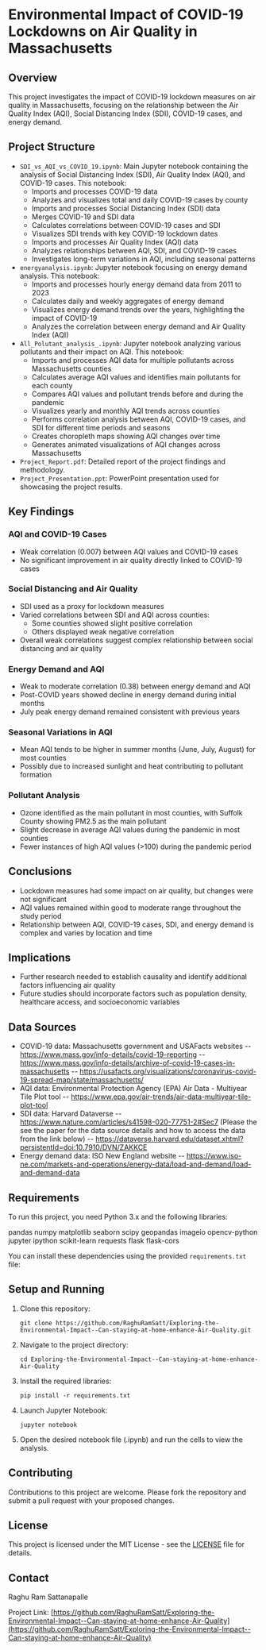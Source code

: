 # Environmental Impact of COVID-19 Lockdowns on Air Quality in Massachusetts

## Overview

This project investigates the impact of COVID-19 lockdown measures on air quality in Massachusetts, focusing on the relationship between the Air Quality Index (AQI), Social Distancing Index (SDI), COVID-19 cases, and energy demand.

## Project Structure

- `SDI_vs_AQI_vs_COVID_19.ipynb`: Main Jupyter notebook containing the analysis of Social Distancing Index (SDI), Air Quality Index (AQI), and COVID-19 cases. This notebook:
  - Imports and processes COVID-19 data
  - Analyzes and visualizes total and daily COVID-19 cases by county
  - Imports and processes Social Distancing Index (SDI) data
  - Merges COVID-19 and SDI data
  - Calculates correlations between COVID-19 cases and SDI
  - Visualizes SDI trends with key COVID-19 lockdown dates
  - Imports and processes Air Quality Index (AQI) data
  - Analyzes relationships between AQI, SDI, and COVID-19 cases
  - Investigates long-term variations in AQI, including seasonal patterns
- `energyanalysis.ipynb`: Jupyter notebook focusing on energy demand analysis. This notebook:
  - Imports and processes hourly energy demand data from 2011 to 2023
  - Calculates daily and weekly aggregates of energy demand
  - Visualizes energy demand trends over the years, highlighting the impact of COVID-19
  - Analyzes the correlation between energy demand and Air Quality Index (AQI)
- `All_Polutant_analysis_.ipynb`: Jupyter notebook analyzing various pollutants and their impact on AQI. This notebook:
  - Imports and processes AQI data for multiple pollutants across Massachusetts counties
  - Calculates average AQI values and identifies main pollutants for each county
  - Compares AQI values and pollutant trends before and during the pandemic
  - Visualizes yearly and monthly AQI trends across counties
  - Performs correlation analysis between AQI, COVID-19 cases, and SDI for different time periods and seasons
  - Creates choropleth maps showing AQI changes over time
  - Generates animated visualizations of AQI changes across Massachusetts
- `Project_Report.pdf`: Detailed report of the project findings and methodology.
- `Project_Presentation.ppt`: PowerPoint presentation used for showcasing the project results.

## Key Findings

### AQI and COVID-19 Cases
- Weak correlation (0.007) between AQI values and COVID-19 cases
- No significant improvement in air quality directly linked to COVID-19 cases

### Social Distancing and Air Quality
- SDI used as a proxy for lockdown measures
- Varied correlations between SDI and AQI across counties:
  - Some counties showed slight positive correlation
  - Others displayed weak negative correlation
- Overall weak correlations suggest complex relationship between social distancing and air quality

### Energy Demand and AQI
- Weak to moderate correlation (0.38) between energy demand and AQI
- Post-COVID years showed decline in energy demand during initial months
- July peak energy demand remained consistent with previous years

### Seasonal Variations in AQI
- Mean AQI tends to be higher in summer months (June, July, August) for most counties
- Possibly due to increased sunlight and heat contributing to pollutant formation

### Pollutant Analysis
- Ozone identified as the main pollutant in most counties, with Suffolk County showing PM2.5 as the main pollutant
- Slight decrease in average AQI values during the pandemic in most counties
- Fewer instances of high AQI values (>100) during the pandemic period

## Conclusions

- Lockdown measures had some impact on air quality, but changes were not significant
- AQI values remained within good to moderate range throughout the study period
- Relationship between AQI, COVID-19 cases, SDI, and energy demand is complex and varies by location and time

## Implications

- Further research needed to establish causality and identify additional factors influencing air quality
- Future studies should incorporate factors such as population density, healthcare access, and socioeconomic variables

## Data Sources

- COVID-19 data: Massachusetts government and USAFacts websites 
  -- https://www.mass.gov/info-details/covid-19-reporting
  -- https://www.mass.gov/info-details/archive-of-covid-19-cases-in-massachusetts
  -- https://usafacts.org/visualizations/coronavirus-covid-19-spread-map/state/massachusetts/
- AQI data: Environmental Protection Agency (EPA) Air Data - Multiyear Tile Plot tool
  -- https://www.epa.gov/air-trends/air-data-multiyear-tile-plot-tool
- SDI data: Harvard Dataverse
  -- https://www.nature.com/articles/s41598-020-77751-2#Sec7 (Please the see the paper for the data source details and how to access the data from the link below)
  -- https://dataverse.harvard.edu/dataset.xhtml?persistentId=doi:10.7910/DVN/ZAKKCE
- Energy demand data: ISO New England website
  -- https://www.iso-ne.com/markets-and-operations/energy-data/load-and-demand/load-and-demand-data
## Requirements

To run this project, you need Python 3.x and the following libraries:

pandas
numpy
matplotlib
seaborn
scipy
geopandas
imageio
opencv-python
jupyter
ipython
scikit-learn
requests
flask
flask-cors


You can install these dependencies using the provided `requirements.txt` file:



## Setup and Running

1. Clone this repository:
   ```
   git clone https://github.com/RaghuRamSatt/Exploring-the-Environmental-Impact--Can-staying-at-home-enhance-Air-Quality.git
   ```
2. Navigate to the project directory:
   ```
   cd Exploring-the-Environmental-Impact--Can-staying-at-home-enhance-Air-Quality
   ```
3. Install the required libraries:
   ```
   pip install -r requirements.txt
   ```
4. Launch Jupyter Notebook:
   ```
   jupyter notebook
   ```
5. Open the desired notebook file (.ipynb) and run the cells to view the analysis.

## Contributing

Contributions to this project are welcome. Please fork the repository and submit a pull request with your proposed changes.

## License

This project is licensed under the MIT License - see the [LICENSE](LICENSE) file for details.

## Contact

Raghu Ram Sattanapalle

Project Link: [https://github.com/RaghuRamSatt/Exploring-the-Environmental-Impact--Can-staying-at-home-enhance-Air-Quality](https://github.com/RaghuRamSatt/Exploring-the-Environmental-Impact--Can-staying-at-home-enhance-Air-Quality)
